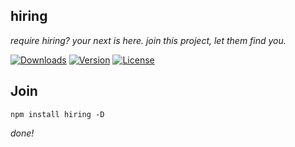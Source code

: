 ## hiring

*require hiring? your next is here.
join this project, let them find you.*

<a href="https://npmcharts.com/compare/hiring?minimal=true"><img src="https://img.shields.io/npm/dm/hiring.svg" alt="Downloads"></a>
<a href="https://www.npmjs.com/package/hiring"><img src="https://img.shields.io/npm/v/hiring.svg" alt="Version"></a>
<a href="https://www.npmjs.com/package/hiring"><img src="https://img.shields.io/npm/l/hiring.svg" alt="License"></a>

## Join

`npm install hiring -D`

*done!*
